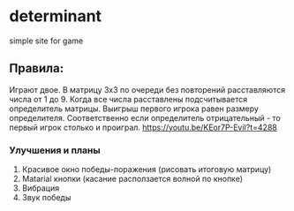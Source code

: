# determinant
simple site for game

## Правила:  
Играют двое. В матрицу 3х3 по очереди без повторений расставляются числа от 1 до 9. Когда все числа расставлены подсчитывается определитель матрицы. Выигрыш первого игрока равен размеру определителя. Соответственно если определитель отрицательный - то первый игрок столько и проиграл. https://youtu.be/KEor7P-EviI?t=4288

### Улучшения и планы
1) Красивое окно победы-поражения (рисовать итоговую матрицу)
2) Matarial кнопки (касание расползается волной по кнопке)
3) Вибрация
4) Звук победы
